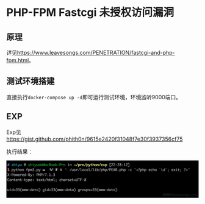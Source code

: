 # PHP-FPM Fastcgi 未授权访问漏洞

## 原理

详见<https://www.leavesongs.com/PENETRATION/fastcgi-and-php-fpm.html>。

## 测试环境搭建

直接执行`docker-compose up -d`即可运行测试环境，环境监听9000端口。

## EXP

Exp见 https://gist.github.com/phith0n/9615e2420f31048f7e30f3937356cf75

执行结果：

![](1.jpg)
